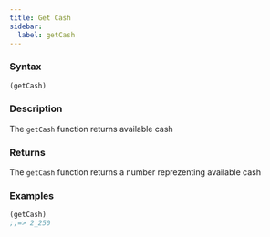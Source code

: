 ```yaml
---
title: Get Cash
sidebar:
  label: getCash
---
```


### Syntax

```clojure
(getCash)
```

### Description

The `getCash` function returns available cash

### Returns

The `getCash` function returns a number reprezenting available cash

### Examples

```clojure
(getCash)
;;=> 2_250
```